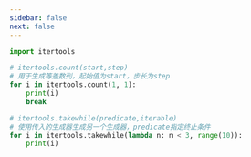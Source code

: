 ```yaml
---
sidebar: false
next: false
---
```

<BlogInfo/>






```python
import itertools

# itertools.count(start,step)
# 用于生成等差数列，起始值为start，步长为step
for i in itertools.count(1, 1):
    print(i)
    break

# itertools.takewhile(predicate,iterable)
# 使用传入的生成器生成另一个生成器，predicate指定终止条件
for i in itertools.takewhile(lambda n: n < 3, range(10)):
    print(i)

```






<ActionBox />
        
<style>#top-box {margin-top:0.5rem!important;}</style>